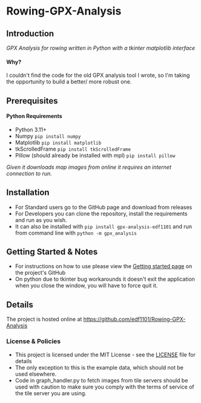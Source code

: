 # Rowing-GPX-Analysis
## Introduction
_GPX Analysis for rowing written in Python with a tkinter matplotlib interface_
#### Why?
I couldn't find the code for the old GPX analysis tool I wrote, so I'm taking the
opportunity to build a better/ more robust one.

## Prerequisites
#### Python Requirements
- Python 3.11+
- Numpy ```pip install numpy```
- Matplotlib ```pip install matplotlib```
- tkScrolledFrame ```pip install tkScrolledFrame```
- Pillow (should already be installed with mpl) ```pip install pillow```

_Given it downloads map images from online it requires an internet connection to run._

## Installation
- For Standard users go to the GitHub page and download from releases
- For Developers you can clone the repository, install the requirements and run as you wish.
- It can also be installed with ```pip install gpx-analysis-edf1101``` and run from command line with ```python -m gpx_analysis``` 
## Getting Started & Notes
- For instructions on how to use please view the [Getting started page](Getting_started.md) on the project's GitHub
- On python due to tkinter bug workarounds it doesn't exit the application when you close the window, you will have to force quit it.

## Details
The project is hosted online at https://github.com/edf1101/Rowing-GPX-Analysis

### License & Policies
- This project is licensed under the MIT License - see the [LICENSE](LICENSE) file for details
- The only exception to this is the example data, which should not be used elsewhere.
- Code in graph_handler.py to fetch images from tile servers should be used with caution to make sure you comply with the
terms of service of the tile server you are using.